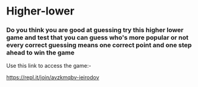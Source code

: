 # Higher-lower

### Do you think you are good at guessing try this higher lower game and test that you can guess who's more popular or not every correct guessing means one correct point and one step ahead to win the game

Use this link to access the game:-

https://repl.it/join/avzkmqbv-ieirodov
